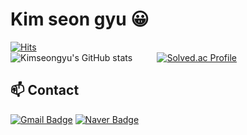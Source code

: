 <!--
**kimseongyu/kimseongyu** is a ✨ _special_ ✨ repository because its `README.md` (this file) appears on your GitHub profile.

Here are some ideas to get you started:

- 🔭 I’m currently working on ...
- 🌱 I’m currently learning ...
- 👯 I’m looking to collaborate on ...
- 🤔 I’m looking for help with ...
- 💬 Ask me about ...
- 📫 How to reach me: ...
- 😄 Pronouns: ...
- ⚡ Fun fact: ...
-->
# Kim seon gyu 😀
[![Hits](https://hits.seeyoufarm.com/api/count/incr/badge.svg?url=https%3A%2F%2Fgithub.com%2Fkimseongyu&count_bg=%23BA2EFF&title_bg=%23572FFF&icon=&icon_color=%23D3D3D3&title=hits&edge_flat=false)](https://hits.seeyoufarm.com)
<br>
![Kimseongyu's GitHub stats](https://github-readme-stats.vercel.app/api?username=kimseongyu&show_icons=true&bg_color=00000000)
&nbsp;&nbsp;&nbsp;&nbsp;&nbsp;&nbsp;&nbsp;&nbsp;
[![Solved.ac Profile](http://mazassumnida.wtf/api/v2/generate_badge?boj=ays0321)](https://solved.ac/ays0321/)
<br>
## 📫 Contact
[![Gmail Badge](https://img.shields.io/badge/Gmail-d14836?style=flat-square&logo=Gmail&logoColor=white&link=mailto:ksk85628781@gmail.com)](mailto:ksk85628781@gmail.com)
[![Naver Badge](https://img.shields.io/badge/Naver-03C75A?style=flat-square&logo=Naver&logoColor=white&link=mailto:kskksk0925@naver.com)](mailto:kskksk0925@naver.com)
